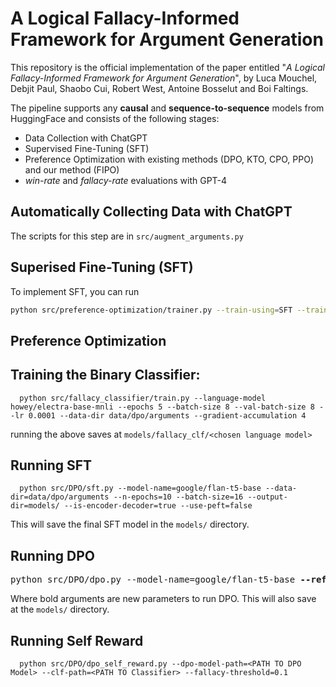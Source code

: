 # A Logical Fallacy-Informed Framework for Argument Generation

This repository is the official implementation of the paper entitled "_A Logical Fallacy-Informed Framework for Argument Generation_", by Luca Mouchel, Debjit Paul, Shaobo Cui, Robert West, Antoine Bosselut and Boi Faltings.

The pipeline supports any **causal** and **sequence-to-sequence** models from HuggingFace and consists of the following stages: 
- Data Collection with ChatGPT
- Supervised Fine-Tuning (SFT)
- Preference Optimization with existing methods (DPO, KTO, CPO, PPO) and our method (FIPO)
- _win-rate_ and _fallacy-rate_ evaluations with GPT-4


## Automatically Collecting Data with ChatGPT 
The scripts for this step are in `src/augment_arguments.py`

## Superised Fine-Tuning (SFT)
To implement SFT, you can run 
```bash
python src/preference-optimization/trainer.py --train-using=SFT --train-data=data/sft/train.json --model-name=<HF model-id> --use-peft=True 
```

## Preference Optimization



## Training the Binary Classifier: 
```
  python src/fallacy_classifier/train.py --language-model howey/electra-base-mnli --epochs 5 --batch-size 8 --val-batch-size 8 --lr 0.0001 --data-dir data/dpo/arguments --gradient-accumulation 4
```

running the above saves at `models/fallacy_clf/<chosen language model>`

## Running SFT
```
  python src/DPO/sft.py --model-name=google/flan-t5-base --data-dir=data/dpo/arguments --n-epochs=10 --batch-size=16 --output-dir=models/ --is-encoder-decoder=true --use-peft=false
```

This will save the final SFT model in the `models/` directory.

## Running DPO 
<pre>python src/DPO/dpo.py --model-name=google/flan-t5-base <b>--ref-model-path=PATH TO SFT Model</b> --data-dir=data/dpo/arguments <b>--beta=0.5</b> --n-epochs=10 --output-dir=models/ --is-encoder-decoder=true --use-peft=false</pre>

Where bold arguments are new parameters to run DPO. This will also save at the `models/` directory.

## Running Self Reward 
```
  python src/DPO/dpo_self_reward.py --dpo-model-path=<PATH TO DPO Model> --clf-path=<PATH TO Classifier> --fallacy-threshold=0.1
```
